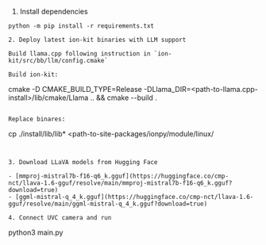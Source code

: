 1. Install dependencies

```
python -m pip install -r requirements.txt

2. Deploy latest ion-kit binaries with LLM support

Build llama.cpp following instruction in `ion-kit/src/bb/llm/config.cmake`

Build ion-kit:
```
cmake -D CMAKE_BUILD_TYPE=Release -DLlama_DIR=<path-to-llama.cpp-install>/lib/cmake/Llama .. && cmake --build .
```

Replace binares:
```
cp ./install/lib/lib* <path-to-site-packages/ionpy/module/linux/
```


3. Download LLaVA models from Hugging Face

- [mmproj-mistral7b-f16-q6_k.gguf](https://huggingface.co/cmp-nct/llava-1.6-gguf/resolve/main/mmproj-mistral7b-f16-q6_k.gguf?download=true)
- [ggml-mistral-q_4_k.gguf](https://huggingface.co/cmp-nct/llava-1.6-gguf/resolve/main/ggml-mistral-q_4_k.gguf?download=true)

4. Connect UVC camera and run

```
python3 main.py
```
